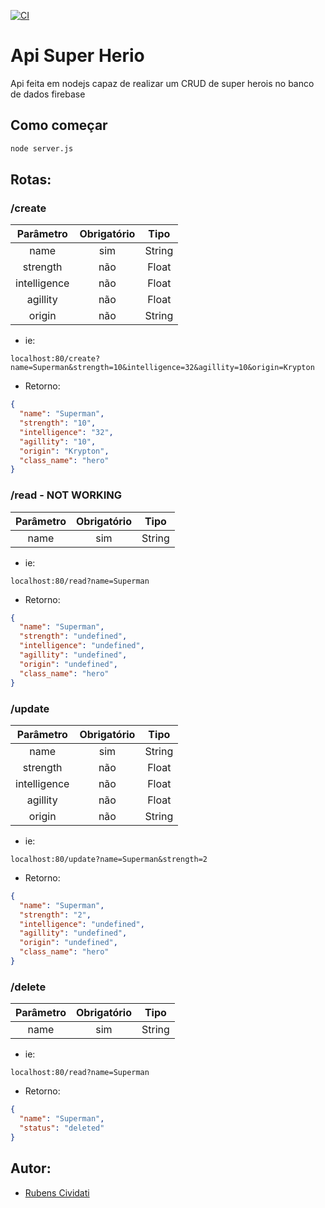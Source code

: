 [![CI](https://github.com/Cividati/api-super-heroi/actions/workflows/ci.yml/badge.svg)](https://github.com/Cividati/api-super-heroi/actions/workflows/ci.yml)

# Api Super Herio
Api feita em nodejs capaz de realizar um CRUD de super herois no banco de dados firebase

## Como começar
```bash
node server.js
```
## Rotas:

### /create

| **Parâmetro** | **Obrigatório** | **Tipo** |
|:-------------:|:---------------:|:--------:|
|      name     |       sim       |  String  |
|    strength   |       não       |   Float  |
|  intelligence |       não       |   Float  |
|    agillity   |       não       |   Float  |
|     origin    |       não       |  String  |

- ie: 
```
localhost:80/create?name=Superman&strength=10&intelligence=32&agillity=10&origin=Krypton
```

- Retorno:
```json
{
  "name": "Superman",
  "strength": "10",
  "intelligence": "32",
  "agillity": "10",
  "origin": "Krypton",
  "class_name": "hero"
}
```

### /read - NOT WORKING

| **Parâmetro** | **Obrigatório** | **Tipo** |
|:-------------:|:---------------:|:--------:|
|      name     |       sim       |  String  |

- ie:

```
localhost:80/read?name=Superman
```

- Retorno:
```json
{
  "name": "Superman",
  "strength": "undefined",
  "intelligence": "undefined",
  "agillity": "undefined",
  "origin": "undefined",
  "class_name": "hero"
}
```

### /update

| **Parâmetro** | **Obrigatório** | **Tipo** |
|:-------------:|:---------------:|:--------:|
|      name     |       sim       |  String  |
|    strength   |       não       |   Float  |
|  intelligence |       não       |   Float  |
|    agillity   |       não       |   Float  |
|     origin    |       não       |  String  |

- ie: 
```
localhost:80/update?name=Superman&strength=2
```

- Retorno:
```json
{
  "name": "Superman",
  "strength": "2",
  "intelligence": "undefined",
  "agillity": "undefined",
  "origin": "undefined",
  "class_name": "hero"
}
```

### /delete

| **Parâmetro** | **Obrigatório** | **Tipo** |
|:-------------:|:---------------:|:--------:|
|      name     |       sim       |  String  |

- ie:

```
localhost:80/read?name=Superman
```

- Retorno:
```json
{
  "name": "Superman",
  "status": "deleted"
}
```

## Autor:

- [Rubens Cividati](github.com/cividati)